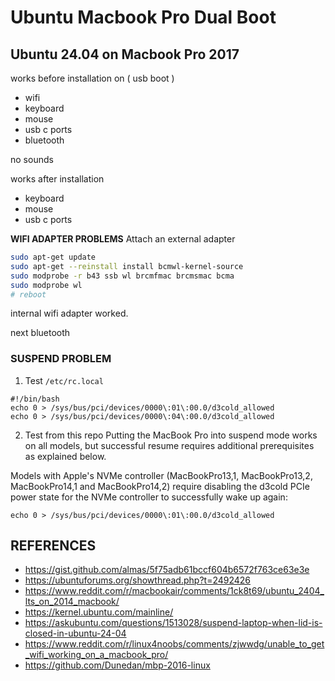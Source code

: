 # Ubuntu Macbook Pro Dual Boot

## Ubuntu 24.04 on Macbook Pro 2017

works before installation on ( usb boot ) 
- wifi
- keyboard
- mouse
- usb c ports
- bluetooth

no sounds

works after installation
- keyboard
- mouse
- usb c ports


**WIFI ADAPTER PROBLEMS**
Attach an external adapter
```bash
sudo apt-get update
sudo apt-get --reinstall install bcmwl-kernel-source
sudo modprobe -r b43 ssb wl brcmfmac brcmsmac bcma
sudo modprobe wl
# reboot
```
internal wifi adapter worked.

next bluetooth


### SUSPEND PROBLEM

1. Test 
`/etc/rc.local`
```
#!/bin/bash
echo 0 > /sys/bus/pci/devices/0000\:01\:00.0/d3cold_allowed
echo 0 > /sys/bus/pci/devices/0000\:04\:00.0/d3cold_allowed
```

2. Test from this repo
Putting the MacBook Pro into suspend mode works on all models, but successful resume requires additional prerequisites as explained below.

Models with Apple's NVMe controller (MacBookPro13,1, MacBookPro13,2, MacBookPro14,1 and MacBookPro14,2) require disabling the d3cold PCIe power state for the NVMe controller to successfully wake up again:
```
echo 0 > /sys/bus/pci/devices/0000\:01\:00.0/d3cold_allowed
```

 
## REFERENCES
- https://gist.github.com/almas/5f75adb61bccf604b6572f763ce63e3e
- https://ubuntuforums.org/showthread.php?t=2492426
- https://www.reddit.com/r/macbookair/comments/1ck8t69/ubuntu_2404_lts_on_2014_macbook/
- https://kernel.ubuntu.com/mainline/
- https://askubuntu.com/questions/1513028/suspend-laptop-when-lid-is-closed-in-ubuntu-24-04
- https://www.reddit.com/r/linux4noobs/comments/zjwwdg/unable_to_get_wifi_working_on_a_macbook_pro/
- https://github.com/Dunedan/mbp-2016-linux
